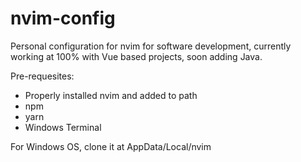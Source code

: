 # nvim-config

Personal configuration for nvim for software development, currently working at 100% with Vue based projects, soon adding Java.

Pre-requesites:
-  Properly installed nvim and added to path
  -  npm 
  -  yarn
  -  Windows Terminal

For Windows OS, clone it at AppData/Local/nvim
